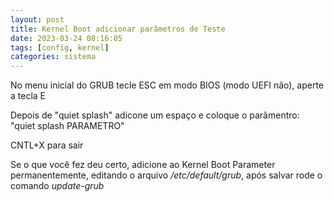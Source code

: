 ```yaml
---
layout: post
title: Kernel Boot adicionar parâmetros de Teste
date: 2023-03-24 08:16:05 
tags: [config, kernel]
categories: sistema
---  
```


No menu inicial do GRUB tecle ESC em modo BIOS (modo UEFI não), aperte a tecla E

Depois de "quiet splash" adicone um espaço e coloque o parâmentro: "quiet splash PARAMETRO"

CNTL+X para sair

Se o que você fez deu certo, adicione ao Kernel Boot Parameter permanentemente, editando o arquivo
*/etc/default/grub*, após salvar rode o comando *update-grub*






